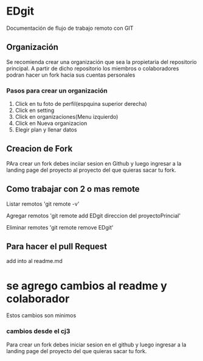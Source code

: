 # EDgit

Documentación de flujo de trabajo remoto con GIT

## Organización
Se recomienda crear una organización que sea la propietaria del repositorio principal. A partir de dicho repositorio los miembros o colaboradores podran hacer un fork hacia sus cuentas personales

### Pasos para crear un organización
 
1. Click en tu foto de perfil(espquina superior derecha)
2. Click en setting
3. Click en organizaciones(Menu izquierdo)
4. Click en Nueva organizacion
5. Elegir plan y llenar datos


## Creacion de Fork
 
PAra crear un fork debes inciiar sesion en Github y luego ingresar a la landing page del proyecto al proyecto del que quieras sacar tu fork.

## Como trabajar con 2 o mas remote
Listar remotos
'git remote -v'

Agregar remotos
'git remote add EDgit direccion del proyectoPrincial'

Eliminar remotes
'git remote remove EDgit'

## Para hacer el pull Request
add into al readme.md


# se agrego cambios al readme y colaborador
Estos cambios son minimos


### cambios desde el cj3
Para crear un fork debes iniciar sesion en el github y luego ingresar a la landing page del proyecto del que quieras sacar tu fork.



